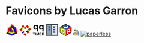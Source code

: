 # Favicons by Lucas Garron

[![alg.cubing.net](alg.cubing.net/build/alg.cubing.net@2x.png)](https://alg.cubing.net/)
[![garron.net](garron.net/garron.net@2x.png)](https://garron.net/)
[![qqtimer.net](qqtimer.net/qqtimer.net@2x.png)](http://qqtimer.net/)
[![readthedocs.org](readthedocs.org/readthedocs.org@2x.png)](https://readthedocs.org/)
[![worldcubeassociation.org](worldcubeassociation.org/worldcubeassociation.org@2x.png)](https://worldcubeassociation.org/)
[![crypto.graphics](crypto.graphics/crypto.graphics.png)](https://crypto.graphics/)
[![paperless](paperless/paperless.ico)](https://paperless.stanford.edu)
